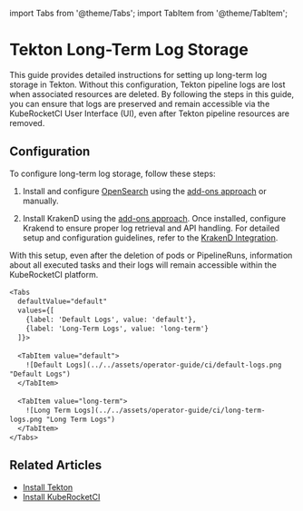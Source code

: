 import Tabs from '@theme/Tabs';
import TabItem from '@theme/TabItem';

# Tekton Long-Term Log Storage

<head>
  <link rel="canonical" href="https://docs.kuberocketci.io/docs/operator-guide/ci/tekton-long-term-storage/" />
</head>

This guide provides detailed instructions for setting up long-term log storage in Tekton. Without this configuration, Tekton pipeline logs are lost when associated resources are deleted. By following the steps in this guide, you can ensure that logs are preserved and remain accessible via the KubeRocketCI User Interface (UI), even after Tekton pipeline resources are removed.

## Configuration

To configure long-term log storage, follow these steps:

1. Install and configure [OpenSearch](https://OpenSearch.org/) using the [add-ons approach](https://github.com/epam/edp-cluster-add-ons/tree/main/clusters/core/addons/OpenSearch) or manually.

2. Install KrakenD using the [add-ons approach](https://github.com/epam/edp-cluster-add-ons/tree/main/clusters/core/addons/krakend.md). Once installed, configure Krakend to ensure proper log retrieval and API handling. For detailed setup and configuration guidelines, refer to the [KrakenD Integration](../extensions/krakend.md).

With this setup, even after the deletion of pods or PipelineRuns, information about all executed tasks and their logs will remain accessible within the KubeRocketCI platform.

    <Tabs
      defaultValue="default"
      values={[
        {label: 'Default Logs', value: 'default'},
        {label: 'Long-Term Logs', value: 'long-term'}
      ]}>

      <TabItem value="default">
        ![Default Logs](../../assets/operator-guide/ci/default-logs.png "Default Logs")
      </TabItem>

      <TabItem value="long-term">
        ![Long Term Logs](../../assets/operator-guide/ci/long-term-logs.png "Long Term Logs")
      </TabItem>
    </Tabs>

## Related Articles

* [Install Tekton](../install-tekton.md)
* [Install KubeRocketCI](../install-kuberocketci.md)

